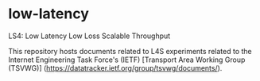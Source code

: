 # low-latency
LS4: Low Latency Low Loss Scalable Throughput

This repository hosts documents related to L4S experiments related to the Internet Engineering Task Force's (IETF) [Transport Area Working Group (TSVWG)] (https://datatracker.ietf.org/group/tsvwg/documents/). 
